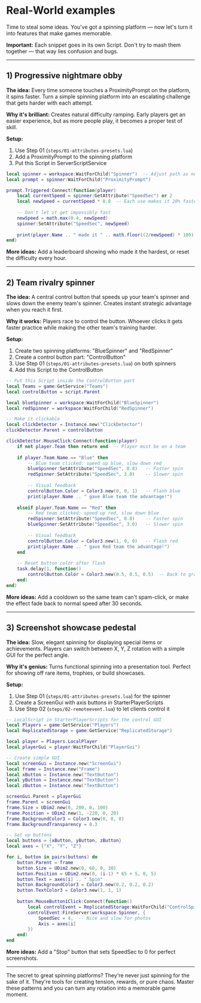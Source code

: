 # Real-World examples

Time to steal some ideas. You've got a spinning platform — now let's turn it into features that make games memorable.

**Important:** Each snippet goes in its own Script. Don't try to mash them together — that way lies confusion and bugs.

---

## 1) Progressive nightmare obby

**The idea:** Every time someone touches a ProximityPrompt on the platform, it spins faster. Turn a simple spinning platform into an escalating challenge that gets harder with each attempt.

**Why it's brilliant:** Creates natural difficulty ramping. Early players get an easier experience, but as more people play, it becomes a proper test of skill.

**Setup:**
1. Use Step 01 (`steps/01-attributes-presets.lua`) 
2. Add a ProximityPrompt to the spinning platform
3. Put this Script in ServerScriptService

```lua
local spinner = workspace:WaitForChild("Spinner")  -- Adjust path as needed
local prompt = spinner:WaitForChild("ProximityPrompt")

prompt.Triggered:Connect(function(player)
    local currentSpeed = spinner:GetAttribute("SpeedSec") or 2
    local newSpeed = currentSpeed * 0.8  -- Each use makes it 20% faster
    
    -- Don't let it get impossibly fast
    newSpeed = math.max(0.4, newSpeed)
    spinner:SetAttribute("SpeedSec", newSpeed)
    
    print(player.Name .. " made it " .. math.floor((2/newSpeed) * 100) .. "% harder!")
end)
```

**More ideas:** Add a leaderboard showing who made it the hardest, or reset the difficulty every hour.

---

## 2) Team rivalry spinner

**The idea:** A central control button that speeds up your team's spinner and slows down the enemy team's spinner. Creates instant strategic advantage when you reach it first.

**Why it works:** Players race to control the button. Whoever clicks it gets faster practice while making the other team's training harder.

**Setup:**
1. Create two spinning platforms: "BlueSpinner" and "RedSpinner"
2. Create a control button part: "ControlButton" 
3. Use Step 01 (`steps/01-attributes-presets.lua`) on both spinners
4. Add this Script to the ControlButton

```lua
-- Put this Script inside the ControlButton part
local Teams = game:GetService("Teams")
local controlButton = script.Parent

local blueSpinner = workspace:WaitForChild("BlueSpinner")
local redSpinner = workspace:WaitForChild("RedSpinner")

-- Make it clickable
local clickDetector = Instance.new("ClickDetector")
clickDetector.Parent = controlButton

clickDetector.MouseClick:Connect(function(player)
    if not player.Team then return end  -- Player must be on a team
    
    if player.Team.Name == "Blue" then
        -- Blue team clicked: speed up blue, slow down red
        blueSpinner:SetAttribute("SpeedSec", 0.8)   -- Faster spin
        redSpinner:SetAttribute("SpeedSec", 3.0)    -- Slower spin
        
        -- Visual feedback
        controlButton.Color = Color3.new(0, 0, 1)   -- Flash blue
        print(player.Name .. " gave Blue team the advantage!")
        
    elseif player.Team.Name == "Red" then
        -- Red team clicked: speed up red, slow down blue
        redSpinner:SetAttribute("SpeedSec", 0.8)    -- Faster spin
        blueSpinner:SetAttribute("SpeedSec", 3.0)   -- Slower spin
        
        -- Visual feedback  
        controlButton.Color = Color3.new(1, 0, 0)   -- Flash red
        print(player.Name .. " gave Red team the advantage!")
    end
    
    -- Reset button color after flash
    task.delay(1, function()
        controlButton.Color = Color3.new(0.5, 0.5, 0.5)  -- Back to gray
    end)
end)
```

**More ideas:** Add a cooldown so the same team can't spam-click, or make the effect fade back to normal speed after 30 seconds.

---

## 3) Screenshot showcase pedestal

**The idea:** Slow, elegant spinning for displaying special items or achievements. Players can switch between X, Y, Z rotation with a simple GUI for the perfect angle.

**Why it's genius:** Turns functional spinning into a presentation tool. Perfect for showing off rare items, trophies, or build showcases.

**Setup:**
1. Use Step 01 (`steps/01-attributes-presets.lua`) for the spinner
2. Create a ScreenGui with axis buttons in StarterPlayerScripts
3. Use Step 02 (`steps/02-remoteevent.lua`) to let clients control it

```lua
-- LocalScript in StarterPlayerScripts for the control GUI
local Players = game:GetService("Players")
local ReplicatedStorage = game:GetService("ReplicatedStorage")

local player = Players.LocalPlayer
local playerGui = player:WaitForChild("PlayerGui")

-- Create simple GUI
local screenGui = Instance.new("ScreenGui")
local frame = Instance.new("Frame")
local xButton = Instance.new("TextButton")
local yButton = Instance.new("TextButton") 
local zButton = Instance.new("TextButton")

screenGui.Parent = playerGui
frame.Parent = screenGui
frame.Size = UDim2.new(0, 200, 0, 100)
frame.Position = UDim2.new(1, -220, 0, 20)
frame.BackgroundColor3 = Color3.new(0, 0, 0)
frame.BackgroundTransparency = 0.3

-- Set up buttons
local buttons = {xButton, yButton, zButton}
local axes = {"X", "Y", "Z"}

for i, button in pairs(buttons) do
    button.Parent = frame
    button.Size = UDim2.new(0, 60, 0, 30)
    button.Position = UDim2.new(0, (i-1) * 65 + 5, 0, 5)
    button.Text = axes[i] .. " Spin"
    button.BackgroundColor3 = Color3.new(0.2, 0.2, 0.2)
    button.TextColor3 = Color3.new(1, 1, 1)
    
    button.MouseButton1Click:Connect(function()
        local controlEvent = ReplicatedStorage:WaitForChild("ControlSpin")
        controlEvent:FireServer(workspace.Spinner, {
            SpeedSec = 4,  -- Nice and slow for photos
            Axis = axes[i]
        })
    end)
end
```

**More ideas:** Add a "Stop" button that sets SpeedSec to 0 for perfect screenshots.

---

The secret to great spinning platforms? They're never just spinning for the sake of it. They're tools for creating tension, rewards, or pure chaos. Master these patterns and you can turn any rotation into a memorable game moment.
